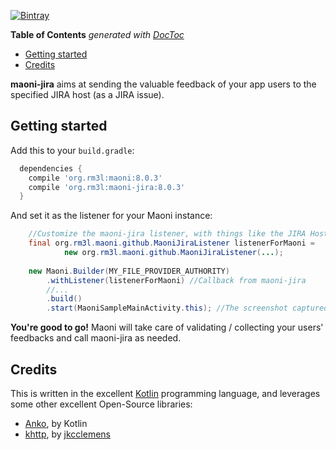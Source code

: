 [![Bintray](https://img.shields.io/bintray/v/rm3l/maven/org.rm3l:maoni-jira.svg)](https://bintray.com/rm3l/maven/org.rm3l%3Amaoni-jira)

<!-- START doctoc generated TOC please keep comment here to allow auto update -->
<!-- DON'T EDIT THIS SECTION, INSTEAD RE-RUN doctoc TO UPDATE -->
**Table of Contents**  *generated with [DocToc](https://github.com/thlorenz/doctoc)*

- [Getting started](#getting-started)
- [Credits](#credits)

<!-- END doctoc generated TOC please keep comment here to allow auto update -->

**maoni-jira** aims at sending the valuable feedback of your app users to the specified JIRA host (as a JIRA issue).

## Getting started

Add this to your `build.gradle`:

```gradle
  dependencies {
    compile 'org.rm3l:maoni:8.0.3'
    compile 'org.rm3l:maoni-jira:8.0.3'
  }
```

And set it as the listener for your Maoni instance:
```java
    //Customize the maoni-jira listener, with things like the JIRA Host REST API Base URL and the credentials to use to connect
    final org.rm3l.maoni.github.MaoniJiraListener listenerForMaoni = 
            new org.rm3l.maoni.github.MaoniJiraListener(...);
    
    new Maoni.Builder(MY_FILE_PROVIDER_AUTHORITY)
        .withListener(listenerForMaoni) //Callback from maoni-jira
        //...
        .build()
        .start(MaoniSampleMainActivity.this); //The screenshot captured is relative to this calling context 
```

**You're good to go!** Maoni will take care of validating / collecting your users' feedbacks 
and call maoni-jira as needed. 

## Credits

This is written in the excellent [Kotlin](https://kotlinlang.org/) programming language, and leverages some other excellent Open-Source libraries:
* [Anko](https://github.com/Kotlin/anko), by Kotlin
* [khttp](http://khttp.readthedocs.io/en/latest/#), by [jkcclemens](https://github.com/jkcclemens)
